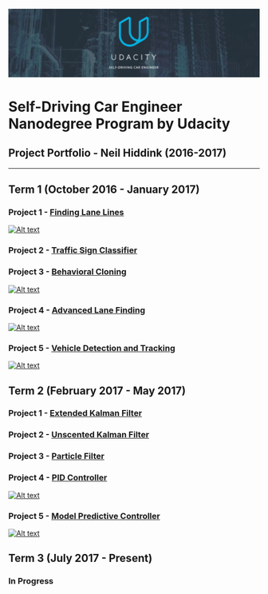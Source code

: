 ![header](term_1/3_behavioral_cloning/images/loading_screen.png)

# Self-Driving Car Engineer Nanodegree Program by Udacity
## Project Portfolio - Neil Hiddink (2016-2017)

---

## Term 1 (October 2016 - January 2017)

### Project 1 - [Finding Lane Lines](https://github.com/nhiddink/SDCND_Portfolio_Hiddink/tree/master/term_1/1_finding_lane_lines)

[![Alt text](https://img.youtube.com/vi/O0E0WWl6ooY/0.jpg)](https://www.youtube.com/watch?v=O0E0WWl6ooY)

### Project 2 - [Traffic Sign Classifier](https://github.com/nhiddink/SDCND_Portfolio_Hiddink/tree/master/term_1/2_traffic_sign_classifier)

### Project 3 - [Behavioral Cloning](https://github.com/nhiddink/SDCND_Portfolio_Hiddink/tree/master/term_1/3_behavioral_cloning)

[![Alt text](https://img.youtube.com/vi/kuUtfNDPWpY/0.jpg)](https://www.youtube.com/watch?v=kuUtfNDPWpY)

### Project 4 - [Advanced Lane Finding](https://github.com/nhiddink/SDCND_Portfolio_Hiddink/tree/master/term_1/4_advanced_lane_finding)

[![Alt text](https://img.youtube.com/vi/5ZKbpNY-rok/0.jpg)](https://www.youtube.com/watch?v=5ZKbpNY-rok)

### Project 5 - [Vehicle Detection and Tracking](https://github.com/nhiddink/SDCND_Portfolio_Hiddink/tree/master/term_1/5_vehicle_detection)

[![Alt text](https://img.youtube.com/vi/Vx5GtROunzQ/0.jpg)](https://www.youtube.com/watch?v=Vx5GtROunzQ)

## Term 2 (February 2017 - May 2017)

### Project 1 - [Extended Kalman Filter](https://github.com/nhiddink/SDCND_Portfolio_Hiddink/tree/master/term_2/1_extended_kalman_filter)

### Project 2 - [Unscented Kalman Filter](https://github.com/nhiddink/SDCND_Portfolio_Hiddink/tree/master/term_2/2_unscented_kalman_filter)

### Project 3 - [Particle Filter](https://github.com/nhiddink/SDCND_Portfolio_Hiddink/tree/master/term_2/3_particle_filter)

### Project 4 - [PID Controller](https://github.com/nhiddink/SDCND_Portfolio_Hiddink/tree/master/term_2/4_pid_controller)

[![Alt text](https://img.youtube.com/vi/jaYaLAodwUA/0.jpg)](https://www.youtube.com/watch?v=jaYaLAodwUA)

### Project 5 - [Model Predictive Controller](https://github.com/nhiddink/SDCND_Portfolio_Hiddink/tree/master/term_2/5_mpc_controller)

[![Alt text](https://img.youtube.com/vi/acJgKkmNRgs/0.jpg)](https://www.youtube.com/watch?v=acJgKkmNRgs)

## Term 3 (July 2017 - Present)

### In Progress

